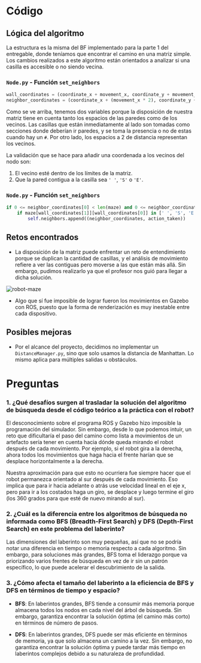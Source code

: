 # Código

## Lógica del algoritmo

La estructura es la misma del BF implementado para la parte 1 del entregable, donde teníamos que encontrar el camino en una matriz simple. Los cambios realizados a este algoritmo están orientados a analizar si una casilla es accesible o no siendo vecina.

### `Node.py` - Función `set_neighbors`

```python
wall_coordinates = (coordinate_x + movement_x, coordinate_y + movement_y)
neighbor_coordinates = (coordinate_x + (movement_x * 2), coordinate_y + (movement_y * 2))
```

Como se ve arriba, tenemos dos variables porque la disposición de nuestra matriz tiene en cuenta tanto los espacios de las paredes como de los vecinos. Las casillas que están inmediatamente al lado son tomadas como secciones donde deberían ir paredes, y se toma la presencia o no de estas cuando hay un `#`. Por otro lado, los espacios a 2 de distancia representan los vecinos.

La validación que se hace para añadir una coordenada a los vecinos del nodo son:

1. El vecino esté dentro de los límites de la matriz.
2. Que la pared contigua a la casilla sea `' '`, `'S'` o `'E'`.

### `Node.py` - Función `set_neighbors`

```python
if 0 <= neighbor_coordinates[0] < len(maze) and 0 <= neighbor_coordinates[1] < len(maze[0]):
    if maze[wall_coordinates[1]][wall_coordinates[0]] in [' ', 'S', 'E']:
        self.neighbors.append((neighbor_coordinates, action_taken))
```

## Retos encontrados

- La disposición de la matriz puede enfrentar un reto de entendimiento porque se duplican la cantidad de casillas, y el análisis de movimiento refiere a ver las contiguas pero moverse a las que están más allá. Sin embargo, pudimos realizarlo ya que el profesor nos guió para llegar a dicha solución.

![robot-maze](https://github.com/user-attachments/assets/12d741a3-be70-4b2f-bf1c-156d15502746)

- Algo que sí fue imposible de lograr fueron los movimientos en Gazebo con ROS, puesto que la forma de renderización es muy inestable entre cada dispositivo.

## Posibles mejoras

- Por el alcance del proyecto, decidimos no implementar un `DistanceManager.py`, sino que solo usamos la distancia de Manhattan. Lo mismo aplica para múltiples salidas u obstáculos.

# Preguntas

### 1. ¿Qué desafíos surgen al trasladar la solución del algoritmo de búsqueda desde el código teórico a la práctica con el robot?

El desconocimiento sobre el programa ROS y Gazebo hizo imposible la programación del simulador. Sin embargo, desde lo que podemos intuir, un reto que dificultaría el paso del camino como lista a movimientos de un artefacto sería tener en cuenta hacia dónde queda mirando el robot después de cada movimiento. Por ejemplo, si el robot gira a la derecha, ahora todos los movimientos que haga hacia el frente harían que se desplace horizontalmente a la derecha.

Nuestra aproximación para que esto no ocurriera fue siempre hacer que el robot permanezca orientado al sur después de cada movimiento. Eso implica que para ir hacia adelante o atrás use velocidad lineal en el eje x, pero para ir a los costados haga un giro, se desplace y luego termine el giro (los 360 grados para que esté de nuevo mirando al sur).

### 2. ¿Cuál es la diferencia entre los algoritmos de búsqueda no informada como BFS (Breadth-First Search) y DFS (Depth-First Search) en este problema del laberinto?

Las dimensiones del laberinto son muy pequeñas, así que no se podría notar una diferencia en tiempo o memoria respecto a cada algoritmo. Sin embargo, para soluciones más grandes, BFS toma el liderazgo porque va priorizando varios frentes de búsqueda en vez de ir sin un patrón específico, lo que puede acelerar el descubrimiento de la salida.

### 3. ¿Cómo afecta el tamaño del laberinto a la eficiencia de BFS y DFS en términos de tiempo y espacio?

- **BFS**: En laberintos grandes, BFS tiende a consumir más memoria porque almacena todos los nodos en cada nivel del árbol de búsqueda. Sin embargo, garantiza encontrar la solución óptima (el camino más corto) en términos de número de pasos.
  
- **DFS**: En laberintos grandes, DFS puede ser más eficiente en términos de memoria, ya que solo almacena un camino a la vez. Sin embargo, no garantiza encontrar la solución óptima y puede tardar más tiempo en laberintos complejos debido a su naturaleza de profundidad.
